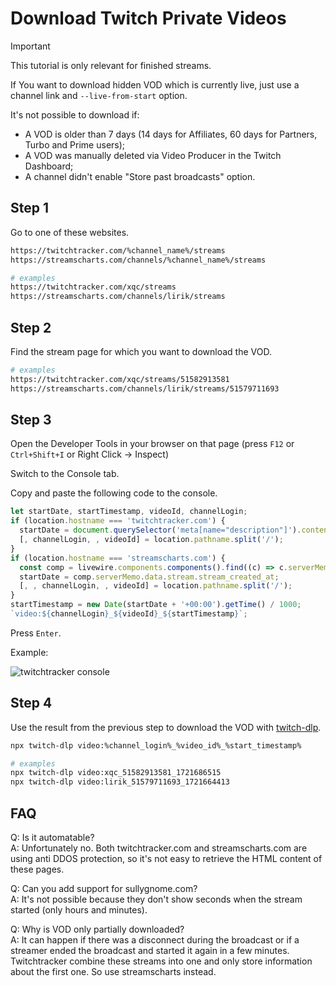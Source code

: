 # Download Twitch Private Videos

> [!IMPORTANT]
> This tutorial is only relevant for finished streams.
>
> If You want to download hidden VOD which is currently live, just use a channel link and `--live-from-start` option.
>
> It's not possible to download if:
>
> - A VOD is older than 7 days (14 days for Affiliates, 60 days for Partners, Turbo and Prime users);
> - A VOD was manually deleted via Video Producer in the Twitch Dashboard;
> - A channel didn't enable "Store past broadcasts" option.

## Step 1

Go to one of these websites.

```bash
https://twitchtracker.com/%channel_name%/streams
https://streamscharts.com/channels/%channel_name%/streams

# examples
https://twitchtracker.com/xqc/streams
https://streamscharts.com/channels/lirik/streams
```

## Step 2

Find the stream page for which you want to download the VOD.

```bash
# examples
https://twitchtracker.com/xqc/streams/51582913581
https://streamscharts.com/channels/lirik/streams/51579711693
```

## Step 3

Open the Developer Tools in your browser on that page (press `F12` or `Ctrl+Shift+I` or Right Click -> Inspect)

Switch to the Console tab.

Copy and paste the following code to the console.

```js
let startDate, startTimestamp, videoId, channelLogin;
if (location.hostname === 'twitchtracker.com') {
  startDate = document.querySelector('meta[name="description"]').content.match(/\w+ stream on (.+) -/)[1];
  [, channelLogin, , videoId] = location.pathname.split('/');
}
if (location.hostname === 'streamscharts.com') {
  const comp = livewire.components.components().find((c) => c.serverMemo.data.stream); 
  startDate = comp.serverMemo.data.stream.stream_created_at;
  [, , channelLogin, , videoId] = location.pathname.split('/');
}
startTimestamp = new Date(startDate + '+00:00').getTime() / 1000;
`video:${channelLogin}_${videoId}_${startTimestamp}`;
```

Press `Enter`.

Example:

![twitchtracker console](images/twitchtracker-console.png)

## Step 4

Use the result from the previous step to download the VOD with [twitch-dlp](https://github.com/DmitryScaletta/twitch-dlp).

```bash
npx twitch-dlp video:%channel_login%_%video_id%_%start_timestamp%

# examples
npx twitch-dlp video:xqc_51582913581_1721686515
npx twitch-dlp video:lirik_51579711693_1721664413
```

## FAQ

Q: Is it automatable?  
A: Unfortunately no. Both twitchtracker.com and streamscharts.com are using anti DDOS protection, so it's not easy to retrieve the HTML content of these pages.

Q: Can you add support for sullygnome.com?  
A: It's not possible because they don't show seconds when the stream started (only hours and minutes).

Q: Why is VOD only partially downloaded?  
A: It can happen if there was a disconnect during the broadcast or if a streamer ended the broadcast and started it again in a few minutes. Twitchtracker combine these streams into one and only store information about the first one. So use streamscharts instead.
